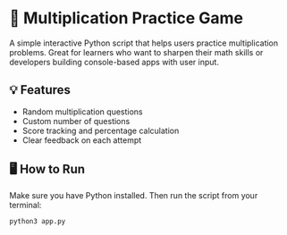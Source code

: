 # 🧮 Multiplication Practice Game

A simple interactive Python script that helps users practice multiplication problems. Great for learners who want to sharpen their math skills or developers building console-based apps with user input.

## 💡 Features

- Random multiplication questions
- Custom number of questions
- Score tracking and percentage calculation
- Clear feedback on each attempt

## 🖥️ How to Run

Make sure you have Python installed. Then run the script from your terminal:

```bash
python3 app.py

